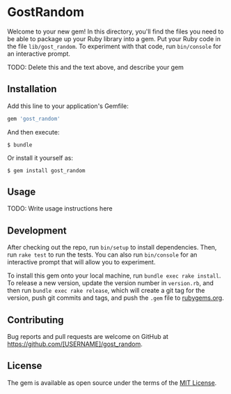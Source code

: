 # GostRandom

Welcome to your new gem! In this directory, you'll find the files you need to be able to package up your Ruby library into a gem. Put your Ruby code in the file `lib/gost_random`. To experiment with that code, run `bin/console` for an interactive prompt.

TODO: Delete this and the text above, and describe your gem

## Installation

Add this line to your application's Gemfile:

```ruby
gem 'gost_random'
```

And then execute:

    $ bundle

Or install it yourself as:

    $ gem install gost_random

## Usage

TODO: Write usage instructions here

## Development

After checking out the repo, run `bin/setup` to install dependencies. Then, run `rake test` to run the tests. You can also run `bin/console` for an interactive prompt that will allow you to experiment.

To install this gem onto your local machine, run `bundle exec rake install`. To release a new version, update the version number in `version.rb`, and then run `bundle exec rake release`, which will create a git tag for the version, push git commits and tags, and push the `.gem` file to [rubygems.org](https://rubygems.org).

## Contributing

Bug reports and pull requests are welcome on GitHub at https://github.com/[USERNAME]/gost_random.

## License

The gem is available as open source under the terms of the [MIT License](https://opensource.org/licenses/MIT).
